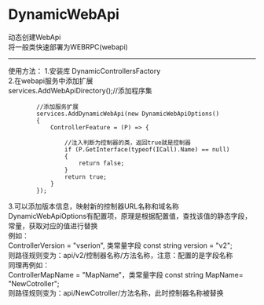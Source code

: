 # DynamicWebApi  
动态创建WebApi  
将一般类快速部署为WEBRPC(webapi)

-------------------------------------------------

使用方法： 
1.安装库 DynamicControllersFactory   
2.在webapi服务中添加扩展  
  services.AddWebApiDirectory();//添加程序集  

            //添加服务扩展
            services.AddDynamicWebApi(new DynamicWebApiOptions()  
            {  
                ControllerFeature = (P) => {  

                    //注入判断为控制器的类，返回true就是控制器  
                    if (P.GetInterface(typeof(ICall).Name) == null)  
                    {
                        return false;  
                    }  
                    return true;  
                }  
            });  
3.可以添加版本信息，映射新的控制器URL名称和域名称  
    DynamicWebApiOptions有配置项，原理是根据配置值，查找该值的静态字段，常量，获取对应的值进行替换  
	例如：  
	 ControllerVersion = "vserion", 类常量字段  const string version = "v2";   
	 则路径规则变为：api/v2/控制器名称/方法名称，注意：配置的是字段名称  
	 同理再例如：  
	  ControllerMapName = "MapName"，类常量字段  const string  MapName= "NewCotroller";   
	  则路径规则变为：api/NewCotroller/方法名称，此时控制器名称被替换  
	  
	  
	  
	 
	
   

